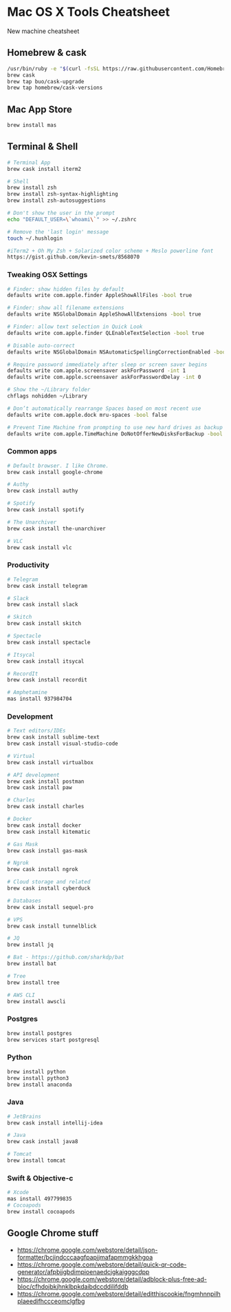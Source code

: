 # Mac OS X Tools Cheatsheet
New machine cheatsheet

## Homebrew & cask
```bash
/usr/bin/ruby -e "$(curl -fsSL https://raw.githubusercontent.com/Homebrew/install/master/install)"
brew cask
brew tap buo/cask-upgrade
brew tap homebrew/cask-versions
```
## Mac App Store
```bash
brew install mas
```
## Terminal & Shell
```bash
# Terminal App
brew cask install iterm2

# Shell
brew install zsh
brew install zsh-syntax-highlighting
brew install zsh-autosuggestions

# Don't show the user in the prompt
echo "DEFAULT_USER=\`whoami\`" >> ~/.zshrc

# Remove the 'last login' message
touch ~/.hushlogin

#iTerm2 + Oh My Zsh + Solarized color scheme + Meslo powerline font
https://gist.github.com/kevin-smets/8568070

```

### Tweaking OSX Settings
```bash
# Finder: show hidden files by default
defaults write com.apple.finder AppleShowAllFiles -bool true

# Finder: show all filename extensions
defaults write NSGlobalDomain AppleShowAllExtensions -bool true

# Finder: allow text selection in Quick Look
defaults write com.apple.finder QLEnableTextSelection -bool true

# Disable auto-correct
defaults write NSGlobalDomain NSAutomaticSpellingCorrectionEnabled -bool false

# Require password immediately after sleep or screen saver begins
defaults write com.apple.screensaver askForPassword -int 1
defaults write com.apple.screensaver askForPasswordDelay -int 0

# Show the ~/Library folder
chflags nohidden ~/Library

# Don’t automatically rearrange Spaces based on most recent use
defaults write com.apple.dock mru-spaces -bool false

# Prevent Time Machine from prompting to use new hard drives as backup volume
defaults write com.apple.TimeMachine DoNotOfferNewDisksForBackup -bool true
```

### Common apps
```bash
# Default browser. I like Chrome.
brew cask install google-chrome

# Authy
brew cask install authy

# Spotify
brew cask install spotify

# The Unarchiver
brew cask install the-unarchiver

# VLC
brew cask install vlc

```

### Productivity
```bash
# Telegram
brew cask install telegram

# Slack
brew cask install slack

# Skitch
brew cask install skitch

# Spectacle
brew cask install spectacle

# Itsycal
brew cask install itsycal

# RecordIt
brew cask install recordit

# Amphetamine
mas install 937984704
```

### Development
```bash
# Text editors/IDEs
brew cask install sublime-text
brew cask install visual-studio-code

# Virtual
brew cask install virtualbox

# API development
brew cask install postman
brew cask install paw

# Charles
brew cask install charles

# Docker
brew cask install docker
brew cask install kitematic

# Gas Mask
brew cask install gas-mask

# Ngrok
brew cask install ngrok

# Cloud storage and related
brew cask install cyberduck

# Databases
brew cask install sequel-pro

# VPS
brew cask install tunnelblick

# JQ
brew install jq

# Bat - https://github.com/sharkdp/bat
brew install bat

# Tree
brew install tree

# AWS CLI
brew install awscli
```

### Postgres
```bash
brew install postgres
brew services start postgresql
```

### Python
```bash
brew install python
brew install python3
brew install anaconda
```

### Java
```bash
# JetBrains
brew cask install intellij-idea

# Java
brew cask install java8

# Tomcat
brew install tomcat
```

### Swift & Objective-c
```bash
# Xcode
mas install 497799835
# Cocoapods
brew install cocoapods
```

## Google Chrome stuff
- https://chrome.google.com/webstore/detail/json-formatter/bcjindcccaagfpapjjmafapmmgkkhgoa
- https://chrome.google.com/webstore/detail/quick-qr-code-generator/afpbjjgbdimpioenaedcjgkaigggcdpp
- https://chrome.google.com/webstore/detail/adblock-plus-free-ad-bloc/cfhdojbkjhnklbpkdaibdccddilifddb
- https://chrome.google.com/webstore/detail/editthiscookie/fngmhnnpilhplaeedifhccceomclgfbg
